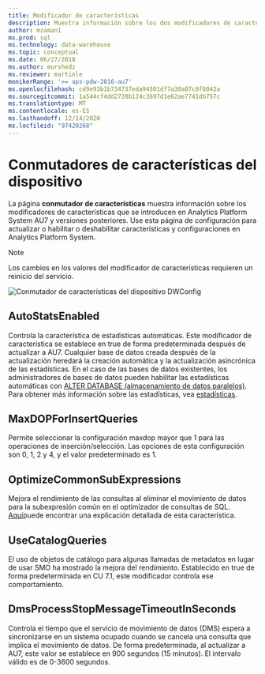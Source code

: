 ```yaml
---
title: Modificador de características
description: Muestra información sobre los dos modificadores de características que se introdujeron en Analytics Platform System AU7.
author: mzaman1
ms.prod: sql
ms.technology: data-warehouse
ms.topic: conceptual
ms.date: 06/27/2018
ms.author: murshedz
ms.reviewer: martinle
monikerRange: '>= aps-pdw-2016-au7'
ms.openlocfilehash: cd9e93b1b734737eda94501df7a30a07c8f8042a
ms.sourcegitcommit: 1a544cf4dd2720b124c3697d1e62ae7741db757c
ms.translationtype: MT
ms.contentlocale: es-ES
ms.lasthandoff: 12/14/2020
ms.locfileid: "97420268"
---
```

# <a name="appliance-feature-switches"></a>Conmutadores de características del dispositivo

La página **conmutador de características** muestra información sobre los modificadores de características que se introducen en Analytics Platform System AU7 y versiones posteriores. Use esta página de configuración para actualizar o habilitar o deshabilitar características y configuraciones en Analytics Platform System.

> [!NOTE]
> Los cambios en los valores del modificador de características requieren un reinicio del servicio.

![Conmutador de características del dispositivo DWConfig](media/feature-switch/SQL_Server_PDW_DWConfig_feature_switch.png "Conmutador de características del dispositivo DWConfig")

## <a name="autostatsenabled"></a>AutoStatsEnabled

Controla la característica de estadísticas automáticas. Este modificador de característica se establece en true de forma predeterminada después de actualizar a AU7. Cualquier base de datos creada después de la actualización heredará la creación automática y la actualización asincrónica de las estadísticas. En el caso de las bases de datos existentes, los administradores de bases de datos pueden habilitar las estadísticas automáticas con [ALTER DATABASE (almacenamiento de datos paralelos)](../t-sql/statements/alter-database-transact-sql.md?tabs=sqlpdw). Para obtener más información sobre las estadísticas, vea [estadísticas](../relational-databases/statistics/statistics.md).

## <a name="maxdopforinsertqueries"></a>MaxDOPForInsertQueries

Permite seleccionar la configuración maxdop mayor que 1 para las operaciones de inserción/selección. Las opciones de esta configuración son 0, 1, 2 y 4, y el valor predeterminado es 1.

## <a name="optimizecommonsubexpressions"></a>OptimizeCommonSubExpressions

Mejora el rendimiento de las consultas al eliminar el movimiento de datos para la subexpresión común en el optimizador de consultas de SQL. [Aquí](common-sub-expression-elimination.md)puede encontrar una explicación detallada de esta característica.

## <a name="usecatalogqueries"></a>UseCatalogQueries

El uso de objetos de catálogo para algunas llamadas de metadatos en lugar de usar SMO ha mostrado la mejora del rendimiento. Establecido en true de forma predeterminada en CU 7.1, este modificador controla ese comportamiento.

## <a name="dmsprocessstopmessagetimeoutinseconds"></a>DmsProcessStopMessageTimeoutInSeconds

Controla el tiempo que el servicio de movimiento de datos (DMS) espera a sincronizarse en un sistema ocupado cuando se cancela una consulta que implica el movimiento de datos. De forma predeterminada, al actualizar a AU7, este valor se establece en 900 segundos (15 minutos). El intervalo válido es de 0-3600 segundos.
